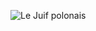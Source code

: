 ![Le Juif polonais](https://upload.wikimedia.org/wikipedia/commons/thumb/1/1d/Admiral_John_Dahlgren_-_NARA_-_528718_edit.jpg/300px-Admiral_John_Dahlgren_-_NARA_-_528718_edit.jpg)